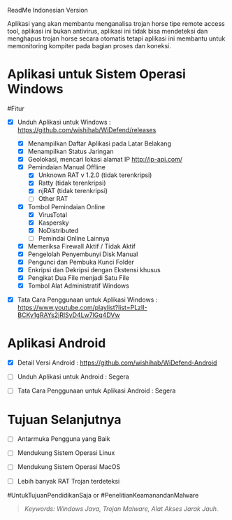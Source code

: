 ReadMe Indonesian Version

Aplikasi yang akan membantu menganalisa trojan horse tipe remote access tool, aplikasi ini bukan antivirus, aplikasi ini tidak bisa mendeteksi dan menghapus trojan horse secara otomatis tetapi aplikasi ini membantu untuk memonitoring kompiter pada bagian proses dan koneksi.

# Aplikasi untuk Sistem Operasi Windows
#Fitur

- [x] Unduh Aplikasi untuk Windows : https://github.com/wishihab/WiDefend/releases
	- [x] Menampilkan Daftar Aplikasi pada Latar Belakang
	- [x] Menampilkan Status Jaringan
	- [x] Geolokasi, mencari lokasi alamat IP http://ip-api.com/
	- [x] Pemindaian Manual Offline
		- [x] Unknown RAT v 1.2.0 (tidak terenkripsi)
		- [x] Ratty (tidak terenkripsi)
		- [x] njRAT (tidak terenkripsi)
		- [ ] Other RAT
	- [x] Tombol Pemindaian Online
		- [x] VirusTotal
		- [x] Kaspersky
		- [x] NoDistributed
		- [ ] Pemindai Online Lainnya
	- [x] Memeriksa Firewall Aktif / Tidak Aktif
	- [x] Pengelolah Penyembunyi Disk Manual
	- [x] Pengunci dan Pembuka Kunci Folder
	- [x] Enkripsi dan Dekripsi dengan Ekstensi khusus
	- [x] Pengikat Dua File menjadi Satu File
	- [x] Tombol Alat Administratif Windows
	
- [x] Tata Cara Penggunaan untuk Aplikasi Windows : https://www.youtube.com/playlist?list=PLzII-BCKy1gRAYs2jRlSyD4Lw7lGq4DVw


# Aplikasi Android

- [x] Detail Versi Android : https://github.com/wishihab/WiDefend-Android
- [ ] Unduh Aplikasi untuk Android : Segera
- [ ] Tata Cara Penggunaan untuk Aplikasi Android : Segera



# Tujuan Selanjutnya
- [ ] Antarmuka Pengguna yang Baik
- [ ] Mendukung Sistem Operasi Linux
- [ ] Mendukung Sistem Operasi MacOS
- [ ] Lebih banyak RAT Trojan terdeteksi


#UntukTujuanPendidikanSaja or #PenelitianKeamanandanMalware

> *Keywords: Windows Java, Trojan Malware, Alat Akses Jarak Jauh.*




